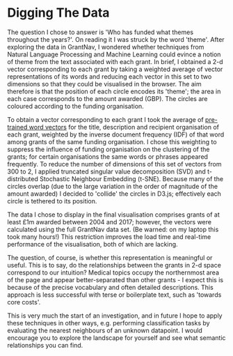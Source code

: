# Digging The Data

The question I chose to answer is 'Who has funded what themes throughout the years?'. On reading it I was struck by the word 'theme'. After exploring the data in GrantNav, I wondered whether techniques from Natural Language Processing and Machine Learning could evince a notion of theme from the text associated with each grant. In brief, I obtained a 2-d vector corresponding to each grant by taking a weighted average of vector representations of its words and reducing each vector in this set to two dimensions so that they could be visualised in the browser. The aim therefore is that the position of each circle encodes its 'theme'; the area in each case corresponds to the amount awarded (GBP). The circles are coloured according to the funding organisation.

To obtain a vector corresponding to each grant I took the average of [pre-trained word vectors](https://code.google.com/archive/p/word2vec) for the title, description and recipient organisation of each grant, weighted by the inverse document frequency (IDF) of that word among grants of the same funding organisation. I chose this weighting to suppress the influence of funding organisation on the clustering of the grants; for certain organisations the same words or phrases appeared frequently. To reduce the number of dimensions of this set of vectors from 300 to 2, I applied truncated singular value decomposition (SVD) and t-distributed Stochastic Neighbour Embedding (t-SNE). Because many of the circles overlap (due to the large variation in the order of magnitude of the amount awarded) I decided to 'collide' the circles in D3.js; effectively each circle is tethered to its position.

The data I chose to display in the final visualisation comprises grants of at least £1m awarded between 2004 and 2017; however, the vectors were calculated using the full GrantNav data set. (Be warned: on my laptop this took many hours!) This restriction improves the load time and real-time performance of the visualisation, both of which are lacking.

The question, of course, is whether this representation is meaningful or useful. This is to say, do the relationships between the grants in 2-d space correspond to our intuition? Medical topics occupy the northernmost area of the page and appear better-separated than other grants - I expect this is because of the precise vocabulary and often detailed descriptions. This approach is less successful with terse or boilerplate text, such as 'towards core costs'.

This is very much the start of an investigation, and in future I hope to apply these techniques in other ways, e.g. performing classification tasks by evaluating the nearest neighbours of an unknown datapoint. I would encourage you to explore the landscape for yourself and see what semantic relationships you can find.
